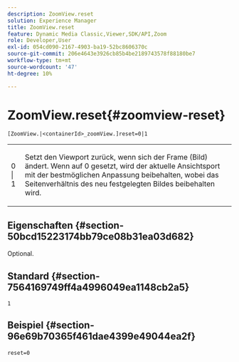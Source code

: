 ```yaml
---
description: ZoomView.reset
solution: Experience Manager
title: ZoomView.reset
feature: Dynamic Media Classic,Viewer,SDK/API,Zoom
role: Developer,User
exl-id: 054cd090-2167-4903-ba19-52bc8606370c
source-git-commit: 206e4643e3926cb85b4be2189743578f88180be7
workflow-type: tm+mt
source-wordcount: '47'
ht-degree: 10%

---
```


# ZoomView.reset{#zoomview-reset}

`[ZoomView.|<containerId>_zoomView.]reset=0|1`

<table id="table_49FFD1BC53B846F09A6D214BC8C5C3FE"> 
 <tbody> 
  <tr> 
   <td colname="col1"> <p> <span class="codeph"> 0 | 1</span> </p> </td> 
   <td colname="col2"> <p> Setzt den Viewport zurück, wenn sich der Frame (Bild) ändert. Wenn auf <span class="varname"> 0</span> gesetzt, wird der aktuelle Ansichtsport mit der bestmöglichen Anpassung beibehalten, wobei das Seitenverhältnis des neu festgelegten Bildes beibehalten wird. </p> </td> 
  </tr> 
 </tbody> 
</table>

## Eigenschaften {#section-50bcd15223174bb79ce08b31ea03d682}

Optional.

## Standard {#section-7564169749ff4a4996049ea1148cb2a5}

`1`

## Beispiel {#section-96e69b70365f461dae4399e49044ea2f}

`reset=0`
